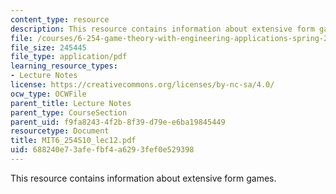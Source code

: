 ```yaml
---
content_type: resource
description: This resource contains information about extensive form games.
file: /courses/6-254-game-theory-with-engineering-applications-spring-2010/688240e73afefbf4a6293fef0e529398_MIT6_254S10_lec12.pdf
file_size: 245445
file_type: application/pdf
learning_resource_types:
- Lecture Notes
license: https://creativecommons.org/licenses/by-nc-sa/4.0/
ocw_type: OCWFile
parent_title: Lecture Notes
parent_type: CourseSection
parent_uid: f9fa8243-4f2b-8f39-d79e-e6ba19845449
resourcetype: Document
title: MIT6_254S10_lec12.pdf
uid: 688240e7-3afe-fbf4-a629-3fef0e529398
---
```

This resource contains information about extensive form games.